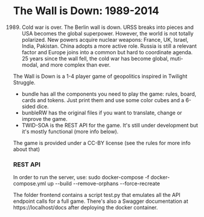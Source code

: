 # The Wall is Down: 1989-2014
1989. Cold war is over. The Berlin wall is down. URSS breaks into pieces and USA
becomes the global superpower. However, the world is not totally polarized. New
powers acquire nuclear weapons: France, UK, Israel, India, Pakistan. China adopts a
more active role. Russia is still a relevant factor and Europe joins into a common
but hard to coordinate agenda.
25 years since the wall fell, the cold war has become global, muti-modal, and
more complex than ever.

The Wall is Down is a 1-4 player game of geopolitics inspired in Twilight Struggle.
* bundle has all the components you need to play the game: rules, board, cards and tokens. Just print them and use some color cubes and a 6-sided dice.
* bunbleRW has the original files if you want to translate, change or improve the game.
* TWID-SOA is the REST API for the game. It's still under development but it's mostly functional (more info below).

The game is provided under a CC-BY license (see the rules for more info about that)

### REST API

In order to run the server, use:
sudo docker-compose -f docker-compose.yml up --build --remove-orphans --force-recreate

The folder frontend contains a script test.py that emulates all the API endpoint calls for a full game. There's also a Swagger documentation at https://localhost/docs after deploying the docker container.
